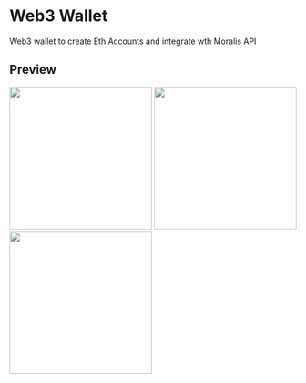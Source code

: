 # Web3 Wallet

Web3 wallet to create Eth Accounts and integrate wth Moralis API

## Preview

<p align="left">
    <img src="https://github.com/diogosequeira94/web3_moralis_wallet/assets/17165238/e2a2d094-0c8e-4724-941a-c8d0aa8bc3ae" width="250px"/>  
    <img src="https://github.com/diogosequeira94/web3_moralis_wallet/assets/17165238/e2b8101b-7117-4264-b5c3-d62b4bf19929" width="250px"/>  
    <img src="https://github.com/diogosequeira94/web3_moralis_wallet/assets/17165238/1b1be251-1a50-431b-ae01-d55004fbbafe" width="250px"/>  
</p>

